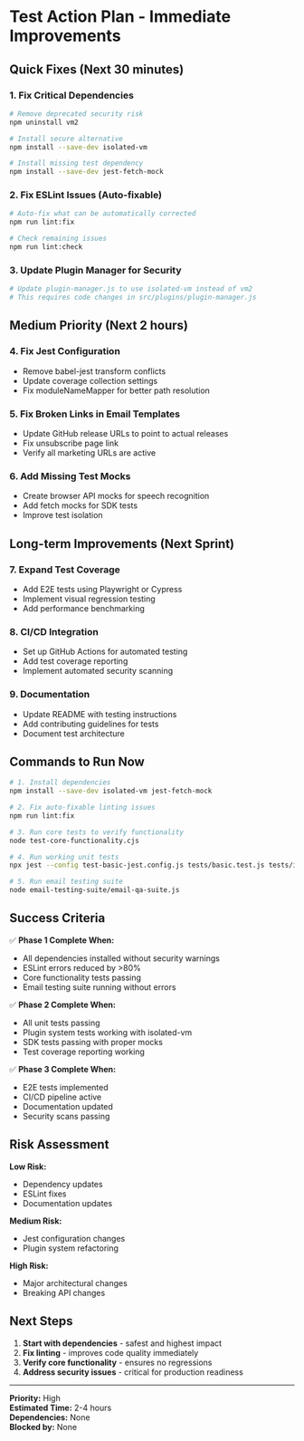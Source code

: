 # Test Action Plan - Immediate Improvements

## Quick Fixes (Next 30 minutes)

### 1. Fix Critical Dependencies
```bash
# Remove deprecated security risk
npm uninstall vm2

# Install secure alternative
npm install --save-dev isolated-vm

# Install missing test dependency
npm install --save-dev jest-fetch-mock
```

### 2. Fix ESLint Issues (Auto-fixable)
```bash
# Auto-fix what can be automatically corrected
npm run lint:fix

# Check remaining issues
npm run lint:check
```

### 3. Update Plugin Manager for Security
```bash
# Update plugin-manager.js to use isolated-vm instead of vm2
# This requires code changes in src/plugins/plugin-manager.js
```

## Medium Priority (Next 2 hours)

### 4. Fix Jest Configuration
- Remove babel-jest transform conflicts
- Update coverage collection settings
- Fix moduleNameMapper for better path resolution

### 5. Fix Broken Links in Email Templates
- Update GitHub release URLs to point to actual releases
- Fix unsubscribe page link
- Verify all marketing URLs are active

### 6. Add Missing Test Mocks
- Create browser API mocks for speech recognition
- Add fetch mocks for SDK tests
- Improve test isolation

## Long-term Improvements (Next Sprint)

### 7. Expand Test Coverage
- Add E2E tests using Playwright or Cypress
- Implement visual regression testing
- Add performance benchmarking

### 8. CI/CD Integration
- Set up GitHub Actions for automated testing
- Add test coverage reporting
- Implement automated security scanning

### 9. Documentation
- Update README with testing instructions
- Add contributing guidelines for tests
- Document test architecture

## Commands to Run Now

```bash
# 1. Install dependencies
npm install --save-dev isolated-vm jest-fetch-mock

# 2. Fix auto-fixable linting issues
npm run lint:fix

# 3. Run core tests to verify functionality
node test-core-functionality.cjs

# 4. Run working unit tests
npx jest --config test-basic-jest.config.js tests/basic.test.js tests/integration/ai-terminal-integration.test.js

# 5. Run email testing suite
node email-testing-suite/email-qa-suite.js
```

## Success Criteria

✅ **Phase 1 Complete When:**
- All dependencies installed without security warnings
- ESLint errors reduced by >80%
- Core functionality tests passing
- Email testing suite running without errors

✅ **Phase 2 Complete When:**
- All unit tests passing
- Plugin system tests working with isolated-vm
- SDK tests passing with proper mocks
- Test coverage reporting working

✅ **Phase 3 Complete When:**
- E2E tests implemented
- CI/CD pipeline active
- Documentation updated
- Security scans passing

## Risk Assessment

**Low Risk:**
- Dependency updates
- ESLint fixes
- Documentation updates

**Medium Risk:**
- Jest configuration changes
- Plugin system refactoring

**High Risk:**
- Major architectural changes
- Breaking API changes

## Next Steps

1. **Start with dependencies** - safest and highest impact
2. **Fix linting** - improves code quality immediately
3. **Verify core functionality** - ensures no regressions
4. **Address security issues** - critical for production readiness

---

**Priority:** High  
**Estimated Time:** 2-4 hours  
**Dependencies:** None  
**Blocked by:** None
